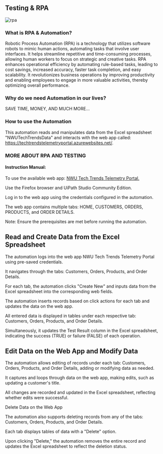 ## Testing & RPA

![rpa](https://github.com/user-attachments/assets/9b84c615-ae49-47d6-b4ea-2e8f86858a55)


### What is RPA & Automation?
Robotic Process Automation (RPA) is a technology that utilizes software robots to mimic human actions, automating tasks that involve user interfaces. It helps streamline repetitive and time-consuming processes, allowing human workers to focus on strategic and creative tasks. RPA enhances operational efficiency by automating rule-based tasks, leading to cost savings, increased accuracy, faster task completion, and easy scalability. It revolutionizes business operations by improving productivity and enabling employees to engage in more valuable activities, thereby optimizing overall performance.

### Why do we need Automation in our lives?
SAVE TIME, MONEY, AND MUCH MORE...

### How to use the Automation
This automation reads and manipulates data from the Excel spreadsheet "NWUTechTrendsData" and interacts with the web app called: https://techtrendstelemetryportal.azurewebsites.net/.

### MORE ABOUT RPA AND TESTING
#### Instruction Manual:
To use the available web app: [NWU Tech Trends Telemetry Portal.](https://techtrendstelemetryportal.azurewebsites.net/)

Use the Firefox browser and UiPath Studio Community Edition.

Log in to the web app using the credentials configured in the automation.

The web app contains multiple tabs: HOME, CUSTOMERS, ORDERS, PRODUCTS, and ORDER DETAILS.

Note: Ensure the prerequisites are met before running the automation.

## Read and Create Data from the Excel Spreadsheet

The automation logs into the web app NWU Tech Trends Telemetry Portal using pre-saved credentials.

It navigates through the tabs: Customers, Orders, Products, and Order Details.

For each tab, the automation clicks "Create New" and inputs data from the Excel spreadsheet into the corresponding web fields.

The automation inserts records based on click actions for each tab and updates the data on the web app.

All entered data is displayed in tables under each respective tab: Customers, Orders, Products, and Order Details.

Simultaneously, it updates the Test Result column in the Excel spreadsheet, indicating the success (TRUE) or failure (FALSE) of each operation.

## Edit Data on the Web App and Modify Data

The automation allows editing of records under each tab: Customers, Orders, Products, and Order Details, adding or modifying data as needed.

It captures and loops through data on the web app, making edits, such as updating a customer's title.

All changes are recorded and updated in the Excel spreadsheet, reflecting whether edits were successful.

Delete Data on the Web App

The automation also supports deleting records from any of the tabs: Customers, Orders, Products, and Order Details.

Each tab displays tables of data with a "Delete" option.

Upon clicking "Delete," the automation removes the entire record and updates the Excel spreadsheet to reflect the deletion status.


